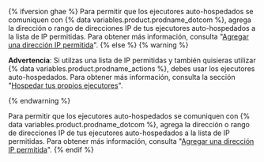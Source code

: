 {% ifversion ghae %}
Para permitir que los ejecutores auto-hospedados se comuniquen con {% data variables.product.prodname_dotcom %}, agrega la dirección o rango de direcciones IP de tus ejecutores auto-hospedados a la lista de IP permitidas. Para obtener más información, consulta "[Agregar una dirección IP permitida](#adding-an-allowed-ip-address)".
{% else %}
{% warning %}

**Advertencia**: Si utilzas una lista de IP permitidas y también quisieras utilizar {% data variables.product.prodname_actions %}, debes usar los ejecutores auto-hospedados. Para obtener más información, consulta la sección "[Hospedar tus propios ejecutores](/actions/automating-your-workflow-with-github-actions/about-self-hosted-runners)".

{% endwarning %}

Para permitir que los ejecutores auto-hospedados se comuniquen con {% data variables.product.prodname_dotcom %}, agrega la dirección o rango de direcciones IP de tus ejecutores auto-hospedados a la lista de IP permitidas. Para obtener más información, consulta "[Agregar una dirección IP permitida](#adding-an-allowed-ip-address)".
{% endif %}
